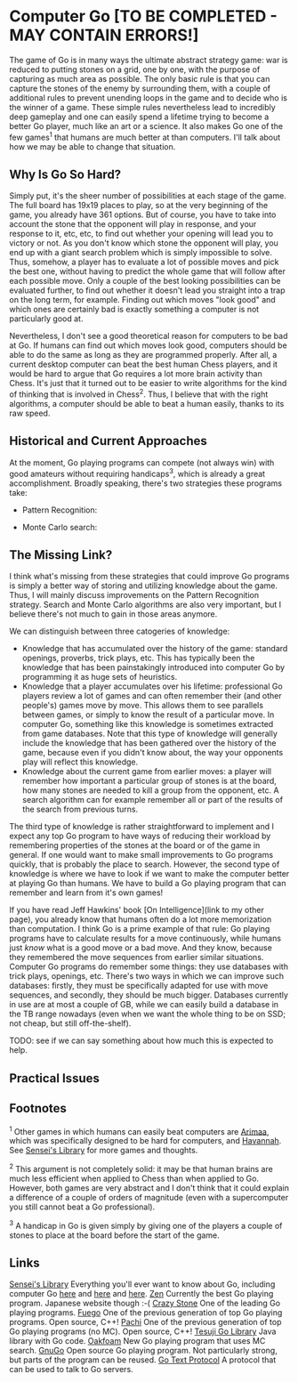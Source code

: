 # Computer Go [TO BE COMPLETED - MAY CONTAIN ERRORS!]

The game of Go is in many ways the ultimate abstract strategy game: war is reduced to putting stones on a grid, one by one, with the purpose of capturing as much area as possible. The only basic rule is that you can capture the stones of the enemy by surrounding them, with a couple of additional rules to prevent unending loops in the game and to decide who is the winner of a game. These simple rules nevertheless lead to incredibly deep gameplay and one can easily spend a lifetime trying to become a better Go player, much like an art or a science. It also makes Go one of the few games<sup>1</sup> that humans are much better at than computers. I'll talk about how we may be able to change that situation.

## Why Is Go So Hard?

Simply put, it's the sheer number of possibilities at each stage of the game. The full board has 19x19 places to play, so at the very beginning of the game, you already have 361 options. But of course, you have to take into account the stone that the opponent will play in response, and your response to it, etc, etc, to find out whether your opening will lead you to victory or not. As you don't know which stone the opponent will play, you end up with a giant search problem which is simply impossible to solve. Thus, somehow, a player has to evaluate a lot of possible moves and pick the best one, without having to predict the whole game that will follow after each possible move. Only a couple of the best looking possibilities can be evaluated further, to find out whether it doesn't lead you straight into a trap on the long term, for example. Finding out which moves "look good" and which ones are certainly bad is exactly something a computer is not particularly good at. 

Nevertheless, I don't see a good theoretical reason for computers to be bad at Go. If humans can find out which moves look good, computers should be able to do the same as long as they are programmed properly. After all, a current desktop computer can beat the best human Chess players, and it would be hard to argue that Go requires a lot more brain activity than Chess. It's just that it turned out to be easier to write algorithms for the kind of thinking that is involved in Chess<sup>2</sup>. Thus, I believe that with the right algorithms, a computer should be able to beat a human easily, thanks to its raw speed.

 

## Historical and Current Approaches

At the moment, Go playing programs can compete (not always win) with good amateurs without requiring handicaps<sup>3</sup>, which is already a great accomplishment. Broadly speaking, there's two strategies these programs take:

* Pattern Recognition:

* Monte Carlo search:

## The Missing Link?

I think what's missing from these strategies that could improve Go programs is simply a better way of storing and utilizing knowledge about the game. Thus, I will mainly discuss improvements on the Pattern Recognition strategy. Search and Monte Carlo algorithms are also very important, but I believe there's not much to gain in those areas anymore. 


We can distinguish between three catogeries of knowledge:

* Knowledge that has accumulated over the history of the game: standard openings, proverbs, trick plays, etc. This has typically been the knowledge that has been painstakingly introduced into computer Go by programming it as huge sets of heuristics. 
* Knowledge that a player accumulates over his lifetime: professional Go players review a lot of games and can often remember their (and other people's) games move by move. This allows them to see parallels between games, or simply to know the result of a particular move. In computer Go, something like this knowledge is sometimes extracted from game databases. Note that this type of knowledge will generally include the knowledge that has been gathered over the history of the game, because even if you didn't know about, the way your opponents play will reflect this knowledge.
* Knowledge about the current game from earlier moves: a player will remember how important a particular group of stones is at the board, how many stones are needed to kill a group from the opponent, etc. A search algorithm can for example remember all or part of the results of the search from previous turns.

The third type of knowledge is rather straightforward to implement and I expect any top Go program to have ways of reducing their workload by remembering properties of the stones at the board or of the game in general. If one would want to make small improvements to Go programs quickly, that is probably the place to search. However, the second type of knowledge is where we have to look if we want to make the computer better at playing Go than humans. We have to build a Go playing program that can remember and learn from it's own games! 






If you have read Jeff Hawkins' book [On Intelligence](link to my other page), you already know that humans often do a lot more memorization than computation. I think Go is a prime example of that rule: Go playing programs have to calculate results for a move continuously, while humans just _know_ what is a good move or a bad move. And they know, because they remembered the move sequences from earlier similar situations. Computer Go programs do remember some things: they use databases with trick plays, openings, etc. There's two ways in which we can improve such databases: firstly, they must be specifically adapted for use with move sequences, and secondly, they should be much bigger. Databases currently in use are at most a couple of GB, while we can easily build a database in the TB range nowadays (even when we want the whole thing to be on SSD; not cheap, but still off-the-shelf).

TODO: see if we can say something about how much this is expected to help. 

## Practical Issues


## Footnotes

<sup>1</sup> Other games in which humans can easily beat computers are [Arimaa](http://en.wikipedia.org/wiki/Arimaa), which was specifically designed to be hard for computers, and [Havannah](http://en.wikipedia.org/wiki/Havannah). See [Sensei's Library](http://senseis.xmp.net/?OtherGamesConsideredUnprogrammable) for more games and thoughts.

<sup>2</sup> This argument is not completely solid: it may be that human brains are much less efficient when applied to Chess than when applied to Go. However, both games are very abstract and I don't think that it could explain a difference of a couple of orders of magnitude (even with a supercomputer you still cannot beat a Go professional).

<sup>3</sup> A handicap in Go is given simply by giving one of the players a couple of stones to place at the board before the start of the game.

## Links

[Sensei's Library](http://senseis.xmp.net/) Everything you'll ever want to know about Go, including computer Go [here](http://senseis.xmp.net/?ComputerGo) and [here](http://senseis.xmp.net/?ComputerGoProgramming) and [here](http://senseis.xmp.net/?ComputerGoAlgorithms).
[Zen](http://soft.mycom.co.jp/pcigo/tencho3/index.html) Currently the best Go playing program. Japanese website though :-(
[Crazy Stone](http://remi.coulom.free.fr/CrazyStone/) One of the leading Go playing programs.
[Fuego](http://fuego.sourceforge.net/) One of the previous generation of top Go playing programs. Open source, C++!
[Pachi](http://pachi.or.cz/) One of the previous generation of top Go playing programs (no MC). Open source, C++!
[Tesuji Go Library](http://sourceforge.net/projects/tesujigolibrary/) Java library with Go code.
[Oakfoam](http://oakfoam.com/) New Go playing program that uses MC search.
[GnuGo](http://www.gnu.org/software/gnugo/gnugo.html) Open source Go playing program. Not particularly strong, but parts of the program can be reused.
[Go Text Protocol](http://www.lysator.liu.se/~gunnar/gtp/) A protocol that can be used to talk to Go servers.

